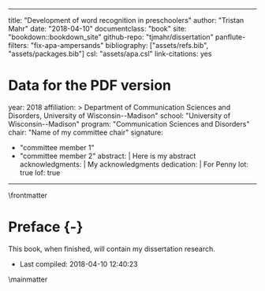 
--- 
title: "Development of word recognition in preschoolers"
author: "Tristan Mahr"
date: "2018-04-10"
documentclass: "book"
site: "bookdown::bookdown_site"
github-repo: "tjmahr/dissertation"
panflute-filters: "fix-apa-ampersands"
bibliography: ["assets/refs.bib", "assets/packages.bib"]
csl: "assets/apa.csl"
link-citations: yes

# Data for the PDF version
year: 2018
affiliation: > 
  Department of Communication Sciences and Disorders, 
  University of Wisconsin--Madison"
school: "University of Wisconsin--Madison"
program: "Communication Sciences and Disorders"
chair: "Name of my committee chair"
signature: 
  - "committee member 1"
  - "committee member 2"
abstract: |
  Here is my abstract
acknowledgments: |
  My acknowledgments
dedication: |
  For Penny
lot: true
lof: true
---

\frontmatter

# Preface {-}

This book, when finished, will contain my dissertation research. 

- Last compiled: 2018-04-10 12:40:23

\mainmatter
